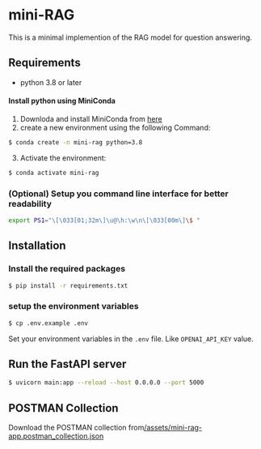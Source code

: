 # mini-RAG

This is a minimal implemention of the RAG model for question answering.

## Requirements

- python 3.8 or later

#### Install python using MiniConda

1) Downloda and install MiniConda from [here](https://www.anaconda.com/docs/getting-started/miniconda/main#quick-command-line-install)
2) create a new environment using the following Command:
```bash
$ conda create -n mini-rag python=3.8
```
3) Activate the environment:
```bash
$ conda activate mini-rag
```

### (Optional) Setup you command line interface for better readability
```bash
export PS1="\[\033[01;32m\]\u@\h:\w\n\[\033[00m\]\$ "
```


## Installation

### Install the required packages

```bash
$ pip install -r requirements.txt
```

### setup the environment variables

```bash
$ cp .env.example .env
```

Set your environment variables in the `.env` file. Like `OPENAI_API_KEY` value.

## Run the FastAPI server

```bash
$ uvicorn main:app --reload --host 0.0.0.0 --port 5000
```

## POSTMAN Collection

Download the POSTMAN collection from[/assets/mini-rag-app.postman_collection.json](/assets/mini-rag-app.postman_collection.json)